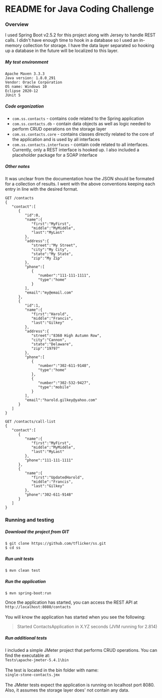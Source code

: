 # README for Java Coding Challenge
### Overview
I used Spring Boot v2.5.2 for this project along with Jersey to handle REST calls. I didn't have enough time to
hook in a database so I used an in-memory collection for storage. I have the data layer separated 
so hooking up a database in the future will be localized to this layer. 

##### My test environment
~~~
Apache Maven 3.3.3
Java version: 1.8.0_291
Vendor: Oracle Corporation
OS name: Windows 10
Eclipse 2020-12
JUnit 5
~~~

##### Code organization
* `com.ss.contacts` - contains code related to the Spring application<br />
* `com.ss.contacts.db` - contain data objects as well as logic needed to perform CRUD operations on the storage layer<br />
* `com.ss.contacts.core` - contains classes directly related to the core of the application and is used by all interfaces<br />
* `com.ss.contacts.interfaces` - contain code related to all interfaces. Currently, only a REST interface is hooked up. I also included a placeholder package for a SOAP interface
  
##### Other notes
It was unclear from the documentation how the JSON should be formated for a collection of results. I went with the above conventions keeping each entry in line with the desired format.
```
GET /contacts
{
   "contact":[
      {
         "id":0,
         "name":{
            "first":"MyFirst",
            "middle":"MyMiddle",
            "last":"MyLast"
         },
         "address":{
            "street":"My Street",
            "city":"My City",
            "state":"My State",
            "zip":"My Zip"
         },
         "phone":[
            {
               "number":"111-111-1111",
               "type":"home"
            }
         ],
         "email":"my@email.com"
      },
      {
         "id":1,
         "name":{
            "first":"Harold",
            "middle":"Francis",
            "last":"Gilkey"
         },
         "address":{
            "street":"8360 High Autumn Row",
            "city":"Cannon",
            "state":"Delaware",
            "zip":"19797"
         },
         "phone":[
            {
               "number":"302-611-9148",
               "type":"home"
            },
            {
               "number":"302-532-9427",
               "type":"mobile"
            }
         ],
         "email":"harold.gilkey@yahoo.com"
      }
   ]
}

GET /contacts/call-list
{
   "contact":[
      {
         "name":{
            "first":"MyFirst",
            "middle":"MyMiddle",
            "last":"MyLast"
         },
         "phone":"111-111-1111"
      },
      {
         "name":{
            "first":"UpdatedHarold",
            "middle":"Francis",
            "last":"Gilkey"
         },
         "phone":"302-611-9148"
      }
   ]
}
```


### Running and testing
##### Download the project from GIT
```
$ git clone https://github.com/tflicker/ss.git
$ cd ss
```

##### Run unit tests
```
$ mvn clean test
```

##### Run the application
```
$ mvn spring-boot:run
```
Once the application has started, you can access the REST API at `http://localhost:8080/contacts`<br />
<br />
You will know the application has started when you see the following:
> Started ContactsApplication in X.YZ seconds (JVM running for 2.814)

##### Run additional tests
I included a simple JMeter project that performs CRUD operations. You can find the executable at:<br />
`Tests\apache-jmeter-5.4.1\bin`
<br /><br />
The test is located in the bin folder with name:<br />
 `single-stone-contacts.jmx`<br />
 <br />
 The JMeter tests expect the application is running on localhost port 8080. Also, it assumes the storage layer does'
 not contain any data.  